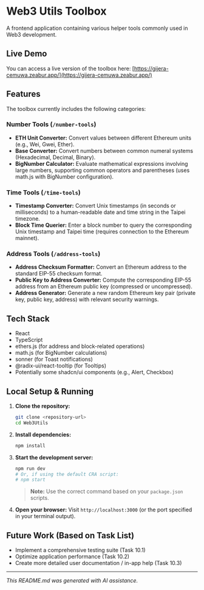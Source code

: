 # Web3 Utils Toolbox

A frontend application containing various helper tools commonly used in Web3 development.

## Live Demo

You can access a live version of the toolbox here:
[https://gijera-cemuwa.zeabur.app/](https://gijera-cemuwa.zeabur.app/)

## Features

The toolbox currently includes the following categories:

### Number Tools (`/number-tools`)

*   **ETH Unit Converter:** Convert values between different Ethereum units (e.g., Wei, Gwei, Ether).
*   **Base Converter:** Convert numbers between common numeral systems (Hexadecimal, Decimal, Binary).
*   **BigNumber Calculator:** Evaluate mathematical expressions involving large numbers, supporting common operators and parentheses (uses math.js with BigNumber configuration).

### Time Tools (`/time-tools`)

*   **Timestamp Converter:** Convert Unix timestamps (in seconds or milliseconds) to a human-readable date and time string in the Taipei timezone.
*   **Block Time Querier:** Enter a block number to query the corresponding Unix timestamp and Taipei time (requires connection to the Ethereum mainnet).

### Address Tools (`/address-tools`)

*   **Address Checksum Formatter:** Convert an Ethereum address to the standard EIP-55 checksum format.
*   **Public Key to Address Converter:** Compute the corresponding EIP-55 address from an Ethereum public key (compressed or uncompressed).
*   **Address Generator:** Generate a new random Ethereum key pair (private key, public key, address) with relevant security warnings.

## Tech Stack

*   React
*   TypeScript
*   ethers.js (for address and block-related operations)
*   math.js (for BigNumber calculations)
*   sonner (for Toast notifications)
*   @radix-ui/react-tooltip (for Tooltips)
*   Potentially some shadcn/ui components (e.g., Alert, Checkbox)

## Local Setup & Running

1.  **Clone the repository:**
    ```bash
    git clone <repository-url>
    cd Web3Utils
    ```
2.  **Install dependencies:**
    ```bash
    npm install
    ```
3.  **Start the development server:**
    ```bash
    npm run dev
    # Or, if using the default CRA script:
    # npm start
    ```
    > **Note:** Use the correct command based on your `package.json` scripts.

4.  **Open your browser:** Visit `http://localhost:3000` (or the port specified in your terminal output).

## Future Work (Based on Task List)

*   Implement a comprehensive testing suite (Task 10.1)
*   Optimize application performance (Task 10.2)
*   Create more detailed user documentation / in-app help (Task 10.3)

---

*This README.md was generated with AI assistance.*

